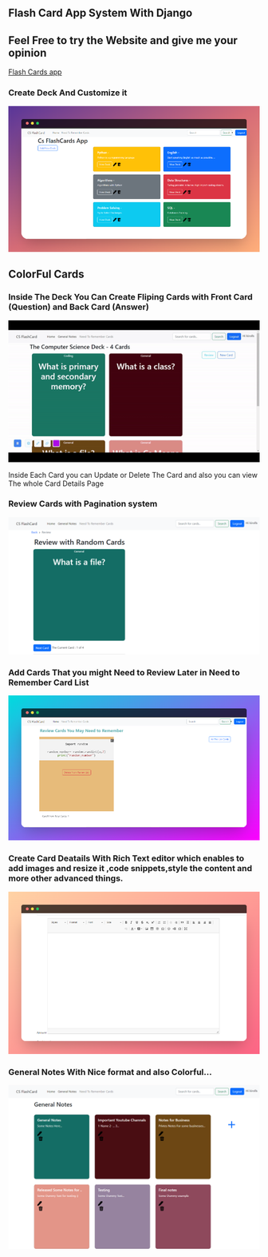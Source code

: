 <h2>Flash Card App System With Django </h2>
<h2> Feel Free to try the Website and give me your opinion</h2>
<a href="https://web-production-f3f6.up.railway.app/" target="_blank">Flash Cards app</a>
<h3>Create Deck And Customize it </h3>

![](static/images/image1.png)
<h2>ColorFul Cards </h2>
<h3>Inside The Deck You Can Create Fliping Cards with Front Card (Question) and Back Card (Answer) </h3>


![](static/images/cards.gif)

<p> Inside Each Card you can Update or Delete The Card and also you can view The whole Card Details Page </p>

<h3>Review Cards with Pagination system </h3>

![](static/images/review_img.png)

<h3>Add Cards That you might Need to Review  Later in Need to Remember Card List </h3>

![](screenshots/image3.png)

<h3>Create Card Deatails With Rich Text editor which enables to add images and resize it ,code snippets,style the content and more other advanced things. </h3>

![](screenshots/image4.png)

<h3>General Notes With Nice format and also Colorful...</h3>

![](static/images/notes.png)


